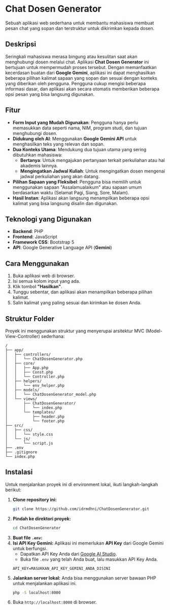 # Chat Dosen Generator
Sebuah aplikasi web sederhana untuk membantu mahasiswa membuat pesan chat yang sopan dan terstruktur untuk dikirimkan kepada dosen.

## Deskripsi
Seringkali mahasiswa merasa bingung atau kesulitan saat akan menghubungi dosen melalui chat. Aplikasi **Chat Dosen Generator** ini bertujuan untuk mempermudah proses tersebut. Dengan memanfaatkan kecerdasan buatan dari **Google Gemini**, aplikasi ini dapat menghasilkan beberapa pilihan kalimat sapaan yang sopan dan sesuai dengan konteks yang diberikan oleh pengguna.
Pengguna cukup mengisi beberapa informasi dasar, dan aplikasi akan secara otomatis memberikan beberapa opsi pesan yang bisa langsung digunakan.

## Fitur
* **Form Input yang Mudah Digunakan**: Pengguna hanya perlu memasukkan data seperti nama, NIM, program studi, dan tujuan menghubungi dosen.
* **Didukung oleh AI**: Menggunakan **Google Gemini API** untuk menghasilkan teks yang relevan dan sopan.
* **Dua Konteks Utama**: Mendukung dua tujuan utama yang sering dibutuhkan mahasiswa:
    * **Bertanya**: Untuk mengajukan pertanyaan terkait perkuliahan atau hal akademis lainnya.
    * **Mengingatkan Jadwal Kuliah**: Untuk mengingatkan dosen mengenai jadwal perkuliahan yang akan datang.
* **Pilihan Sapaan yang Fleksibel**: Pengguna bisa memilih untuk menggunakan sapaan "Assalamualaikum" atau sapaan umum berdasarkan waktu (Selamat Pagi, Siang, Sore, Malam).
* **Hasil Instan**: Aplikasi akan langsung menampilkan beberapa opsi kalimat yang bisa langsung disalin dan digunakan.

## Teknologi yang Digunakan
* **Backend**: PHP
* **Frontend**: JavaScript
* **Framework CSS**: Bootstrap 5
* **API**: Google Generative Language API (**Gemini**)

## Cara Menggunakan
1.  Buka aplikasi web di browser.
2.  Isi semua kolom input yang ada.
3.  Klik tombol **"Hasilkan"**.
4.  Tunggu sebentar, dan aplikasi akan menampilkan beberapa pilihan kalimat.
5.  Salin kalimat yang paling sesuai dan kirimkan ke dosen Anda.

## Struktur Folder
Proyek ini menggunakan struktur yang menyerupai arsitektur MVC (Model-View-Controller) sederhana:
```
/
├── app/
│   ├── controllers/
│   │   └── ChatDosenGenerator.php
│   ├── core/
│   │   ├── App.php
│   │   ├── Const.php
│   │   └── Controller.php
│   ├── helpers/
│   │   └── env_helper.php
│   ├── models/
│   │   └── ChatDosenGenerator_model.php
│   └── views/
│       ├── ChatDosenGenerator/
│       │   └── index.php
│       └── templates/
│           ├── header.php
│           └── footer.php
├── src/
│   ├── css/
│   │   └── style.css
│   └── js/
│       └── script.js
├── .env
├── .gitignore
└── index.php
```

## Instalasi
Untuk menjalankan proyek ini di environment lokal, ikuti langkah-langkah berikut:
1.  **Clone repository ini:**
    ```bash
    git clone https://github.com/idrmdhni/ChatDosenGenerator.git
    ```
2.  **Pindah ke direktori proyek:**
    ```bash
    cd ChatDosenGenerator
    ```
3.  **Buat file `.env`:**
4.  **Isi API Key Gemini:**
    Aplikasi ini memerlukan **API Key** dari Google Gemini untuk berfungsi.
    * Dapatkan API Key Anda dari [Google AI Studio](https://aistudio.google.com/app/apikey).
    * Buka file `.env` yang telah Anda buat, lalu masukkan API Key Anda.
    ```
    API_KEY=MASUKKAN_API_KEY_GEMINI_ANDA_DISINI
    ```
5.  **Jalankan server lokal:**
    Anda bisa menggunakan server bawaan PHP untuk menjalankan aplikasi ini.
    ```bash
    php -S localhost:8000
    ```
6.  Buka `http://localhost:8000` di browser.
